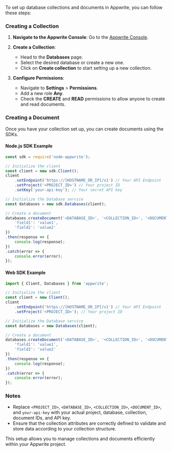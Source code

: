 To set up database collections and documents in Appwrite, you can follow these steps:

### Creating a Collection

1. **Navigate to the Appwrite Console**: Go to the [Appwrite Console](https://cloud.appwrite.io/).
2. **Create a Collection**: 
   - Head to the **Databases** page.
   - Select the desired database or create a new one.
   - Click on **Create collection** to start setting up a new collection.

3. **Configure Permissions**:
   - Navigate to **Settings** > **Permissions**.
   - Add a new role **Any**.
   - Check the **CREATE** and **READ** permissions to allow anyone to create and read documents.

### Creating a Document

Once you have your collection set up, you can create documents using the SDKs.

#### Node.js SDK Example

```javascript
const sdk = require('node-appwrite');

// Initialize the client
const client = new sdk.Client();
client
    .setEndpoint('https://[HOSTNAME_OR_IP]/v1') // Your API Endpoint
    .setProject('<PROJECT_ID>') // Your project ID
    .setKey('your-api-key'); // Your secret API key

// Initialize the Database service
const databases = new sdk.Databases(client);

// Create a document
databases.createDocument('<DATABASE_ID>', '<COLLECTION_ID>', '<DOCUMENT_ID>', {
    'field1': 'value1',
    'field2': 'value2'
})
.then(response => {
    console.log(response);
})
.catch(error => {
    console.error(error);
});
```

#### Web SDK Example

```javascript
import { Client, Databases } from 'appwrite';

// Initialize the client
const client = new Client();
client
    .setEndpoint('https://[HOSTNAME_OR_IP]/v1') // Your API Endpoint
    .setProject('<PROJECT_ID>'); // Your project ID

// Initialize the Database service
const databases = new Databases(client);

// Create a document
databases.createDocument('<DATABASE_ID>', '<COLLECTION_ID>', '<DOCUMENT_ID>', {
    'field1': 'value1',
    'field2': 'value2'
})
.then(response => {
    console.log(response);
})
.catch(error => {
    console.error(error);
});
```

### Notes

- Replace `<PROJECT_ID>`, `<DATABASE_ID>`, `<COLLECTION_ID>`, `<DOCUMENT_ID>`, and `your-api-key` with your actual project, database, collection, document IDs, and API key.
- Ensure that the collection attributes are correctly defined to validate and store data according to your collection structure.

This setup allows you to manage collections and documents efficiently within your Appwrite project.